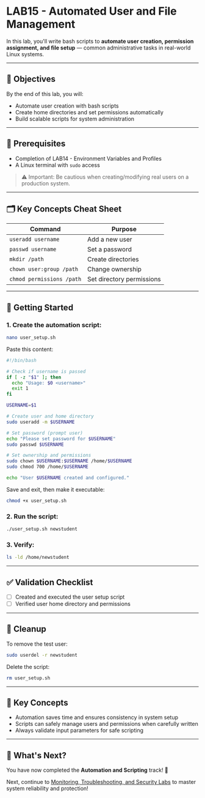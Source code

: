 # LAB15 - Automated User and File Management

In this lab, you'll write bash scripts to **automate user creation, permission assignment, and file setup** — common administrative tasks in real-world Linux systems.

---

## 🎯 Objectives

By the end of this lab, you will:
- Automate user creation with bash scripts
- Create home directories and set permissions automatically
- Build scalable scripts for system administration

---

## 🧰 Prerequisites

- Completion of LAB14 - Environment Variables and Profiles
- A Linux terminal with `sudo` access

> ⚠️ Important: Be cautious when creating/modifying real users on a production system.

---

## 🗂️ Key Concepts Cheat Sheet

| Command | Purpose |
|---------|---------|
| `useradd username` | Add a new user |
| `passwd username` | Set a password |
| `mkdir /path` | Create directories |
| `chown user:group /path` | Change ownership |
| `chmod permissions /path` | Set directory permissions |

---

## 🚀 Getting Started

### 1. Create the automation script:
```bash
nano user_setup.sh
```
Paste this content:
```bash
#!/bin/bash

# Check if username is passed
if [ -z "$1" ]; then
  echo "Usage: $0 <username>"
  exit 1
fi

USERNAME=$1

# Create user and home directory
sudo useradd -m $USERNAME

# Set password (prompt user)
echo "Please set password for $USERNAME"
sudo passwd $USERNAME

# Set ownership and permissions
sudo chown $USERNAME:$USERNAME /home/$USERNAME
sudo chmod 700 /home/$USERNAME

echo "User $USERNAME created and configured."
```
Save and exit, then make it executable:
```bash
chmod +x user_setup.sh
```

### 2. Run the script:
```bash
./user_setup.sh newstudent
```

### 3. Verify:
```bash
ls -ld /home/newstudent
```

---

## ✅ Validation Checklist

- [ ] Created and executed the user setup script
- [ ] Verified user home directory and permissions

---

## 🧹 Cleanup

To remove the test user:
```bash
sudo userdel -r newstudent
```

Delete the script:
```bash
rm user_setup.sh
```

---

## 🧠 Key Concepts

- Automation saves time and ensures consistency in system setup
- Scripts can safely manage users and permissions when carefully written
- Always validate input parameters for safe scripting

---

## 🔁 What's Next?
You have now completed the **Automation and Scripting** track! 🚀

Next, continue to [Monitoring, Troubleshooting, and Security Labs](../../Monitoring-Troubleshooting-And-Security/README.md) to master system reliability and protection!

